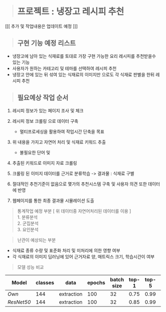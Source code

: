 ﻿># 프로젝트 : 냉장고 레시피 추천
[[[ 추가 및 작업내용은 업데이트 예정 ]]]

>## 구현 기능 예정 리스트
  
 - 냉장고에 남아 있는 식재료를 토대로 가장 구현 가능한 요리 레시피를 추천받을수 있는 기능
 - 사용자가 원하는 카테고리 및 테마를 선택하여 레시피 추천
 - 냉장고 안에 있는 뒤 섞여 있는 식재료의 이미지만 으로도 각 식재료 판별을 한뒤 레시피 추천
	

>##	필요예상 작업 순서

 1. 레시피 정보가 있는 페이지 조사 및 체크
 2. 레시피 정보 크롤링 으로 데이터 구축 
	 - 멀티프로세싱을 활용하여 작업시간 단축을 목표
 3. 위 내용을 가지고 자연어 처리 및 식재료 키워드 추출
	 - 불필요한 단어 및 
 5.  추출된 키워드로 이미지 자료 크롤링
   
 6. 크롤링 된 이미지 데이터를 근거로 분류학습 -> 결과물 : 식재료 구별
   
 7. 절대적인 추천기준이 없음으로 몇가의 추천시스템 구축 및 사용자 의견 또한 데이터에 반영
   
 8. 웹페이지를 통한 최종 결과물 시뮬레이션 도출

> 통계작업 예정 부분
 [ 위 데이터중 자연어처리된 데이터를 이용 ]   
	1. 분류분석   
	2. 군집분석   
	3. 요인분석
 
 > 난관이 예상되는 부분
 - 식재료 종류 수량 및 표준화 처리 및 미처리에 의한 영향 여부
 - 각 식재료의 이미지 딥러닝에 있어 근거자료 양, 매트릭스 크기, 
 학습시간이 여부
 
 > 모델 성능 비교   
>
   Model  | classes | data |epochs|batch size| top-1 |top-5| loss   
--- | --- | --- | --- | --- | --- | ---   |---
*Own*   | 144 | extraction | 100 | 32 | 0.75 | 0.99 | 1.2   
*ResNet50* | 144 | extraction | 100 | 32 | 0.85  | 0.99 | 0.5
